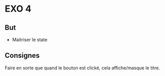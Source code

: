 EXO 4
=====

But
-----

- Maitriser le state

Consignes
-----

Faire en sorte que quand le bouton est clické, cela affiche/masque le titre.